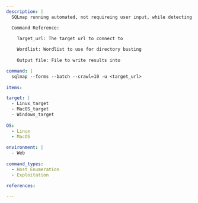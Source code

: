 ```yaml
---
description: |
  SQLmap running automated, not requireing user input, while detecting user input forms.

  Command Reference:

    Target_url: The target url to connect to
    
    Wordlist: Wordlist to use for directory busting
    
    Output file: File to write results into

command: |
  sqlmap --forms --batch --crawl=10 -u <target_url>
  
items:

target: |
  - Linux_target
  - MacOS_target
  - Windows_target
  
OS:
  - Linux
  - MacOS
  
environment: |
  - Web
  
command_types:
  - Host_Enumeration
  - Exploitation
  
references:

---
```

